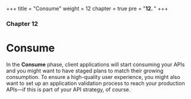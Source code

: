 +++
title = "Consume"
weight = 12
chapter = true
pre = "<b>12. </b>"
+++

### Chapter 12

# Consume

In the **Consume** phase, client applications will start consuming your APIs and you might want to have staged plans to match their growing consumption. To ensure a high-quality user experience, you might also want to set up an application validation process to reach your production APIs—if this is part of your API strategy, of course.
